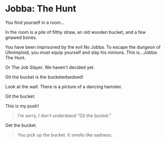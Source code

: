 # Jobba: The Hunt 

You find yourself in a room...

In the room is a pile of filthy straw, an old wooden bucket, and a few gnawed bones.

You have been imprisoned by the evil No Jobba. To escape the dungeon of Uhnimploid, you must equip yourself and slay his minions. This is…Jobba: The Hunt.

Or The Job Slayer. We haven't decided yet.


Git the bucket is the bucketedsedsed!


Look at the wall.  There is a picture of a dancing hamster.

Git the bucket.

This is my push!


>I'm sorry, I don't understand "Git the bucket."

Get the bucket.
>You pick up the bucket. It smells like sadness.

